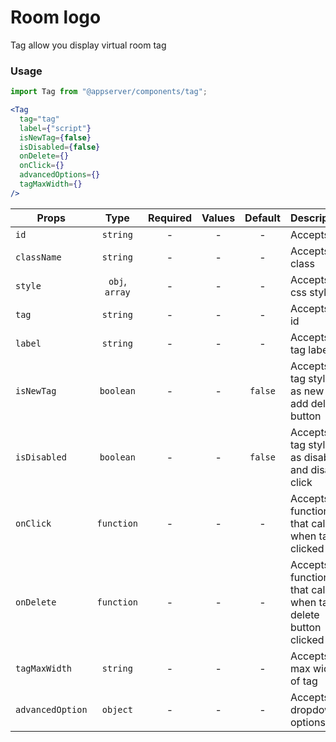 # Room logo

Tag allow you display virtual room tag

### Usage

```js
import Tag from "@appserver/components/tag";
```

```jsx
<Tag
  tag="tag"
  label={"script"}
  isNewTag={false}
  isDisabled={false}
  onDelete={}
  onClick={}
  advancedOptions={}
  tagMaxWidth={}
/>
```

| Props            |      Type      | Required | Values | Default | Description                                                     |
| ---------------- | :------------: | :------: | :----: | :-----: | --------------------------------------------------------------- |
| `id`             |    `string`    |    -     |   -    |    -    | Accepts id                                                      |
| `className`      |    `string`    |    -     |   -    |    -    | Accepts class                                                   |
| `style`          | `obj`, `array` |    -     |   -    |    -    | Accepts css style                                               |
| `tag`            |    `string`    |    -     |   -    |    -    | Accepts tag id                                                  |
| `label`          |    `string`    |    -     |   -    |    -    | Accepts the tag label                                           |
| `isNewTag`       |   `boolean`    |    -     |   -    | `false` | Accepts the tag styles as new and add delete button             |
| `isDisabled`     |   `boolean`    |    -     |   -    | `false` | Accepts the tag styles as disabled and disable click            |
| `onClick`        |   `function`   |    -     |   -    |    -    | Accepts the function that called when tag clicked               |
| `onDelete`       |   `function`   |    -     |   -    |    -    | Accepts the function that called when tag delete button clicked |
| `tagMaxWidth`    |    `string`    |    -     |   -    |    -    | Accepts the max width of tag                                    |
| `advancedOption` |    `object`    |    -     |   -    |    -    | Accepts the dropdowns options                                   |
